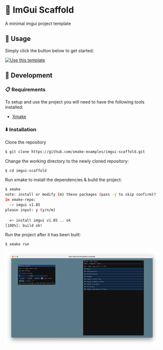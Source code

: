 # 🌱 ImGui Scaffold

A minimal imgui project template

## 🦄 Usage

Simply click the button below to get started:

[![Use this template](https://img.shields.io/badge/use%20this%20template-brightgreen.svg?longCache=true&style=for-the-badge)](https://github.com/xmake-examples/imgui-scaffold/generate)

## 🔨 Development

###  📋 Requirements

To setup and use the project you will need to have the following tools installed:
 - [Xmake](https://xmake.io/)

###  ⬇️ Installation

Clone the repository

```bash
$ git clone https://github.com/xmake-examples/imgui-scaffold.git
```

Change the working directory to the newly cloned repository:

```bash
$ cd imgui-scaffold
```

Run xmake to install the dependencies & build the project:

```bash
$ xmake
note: install or modify (m) these packages (pass -y to skip confirm)?
in xmake-repo:
  -> imgui v1.85
please input: y (y/n/m)

  => install imgui v1.85 .. ok
[100%]: build ok!
```

Run the project after it has been built:

```bash
$ xmake run
```

![](res/example.png)

